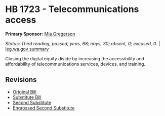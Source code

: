 # HB 1723 - Telecommunications access
**Primary Sponsor:** [Mia Gregerson](/person/leg/mia.gregerson.md)

*Status: Third reading, passed; yeas, 68; nays, 30; absent, 0; excused, 0.* | [leg.wa.gov summary](https://app.leg.wa.gov/billsummary?BillNumber=1723&Year=2021)

Closing the digital equity divide by increasing the accessibility and affordability of telecommunications services, devices, and training.

## Revisions
* [Original Bill](1/)
* [Substitute Bill](S/)
* [Second Substitute](S2/)
* [Engrossed Second Substitute](S2.E/)